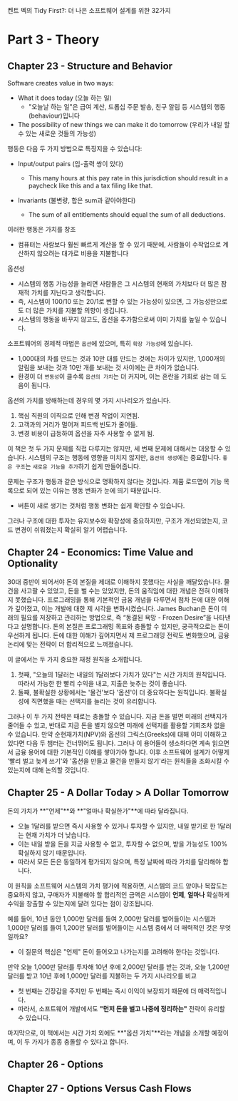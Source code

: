 켄트 벡의 Tidy First?: 더 나은 소프트웨어 설계를 위한 32가지

# Part 3 - Theory

## Chapter 23 - Structure and Behavior

Software creates value in two ways:

- What it does today (오늘 하는 일)
  - "오늘날 하는 일"은 급여 계산, 드롭십 주문 발송, 친구 알림 등 시스템의 행동(behaviour)입니다
- The possibility of new things we can make it do tomorrow (우리가 내일 할 수 있는 새로운 것들의 가능성)

행동은 다음 두 가지 방법으로 특징지을 수 있습니다:

- Input/output pairs (입-출력 쌍이 있다)
  - This many hours at this pay rate in this jurisdiction should result in a paycheck like this and a tax filing like that.

- Invariants (불변량, 합은 sum과 같아야한다)
  - The sum of all entitlements should equal the sum of all deductions.

이러한 행동은 가치를 창조

- 컴퓨터는 사람보다 훨씬 빠르게 계산을 할 수 있기 때문에, 사람들이 수작업으로 계산하지 않으려는 대가로 비용을 지불합니다

옵션성

- 시스템의 행동 가능성을 늘리면 사람들은 그 시스템의 현재의 가치보다 더 많은 잠재적 가치를 지닌다고 생각합니다.
- 즉, 시스템이 $100/$10 또는 $20/$1로 변할 수 있는 가능성이 있으면, 그 가능성만으로도 더 많은 가치를 지불할 의향이 생깁니다.
- 시스템의 행동을 바꾸지 않고도, 옵션을 추가함으로써 이미 가치를 높일 수 있습니다.

소프트웨어의 경제적 마법은 `옵션`에 있으며, 특히 `확장 가능성`에 있습니다.

- 1,000대의 차를 만드는 것과 10만 대를 만드는 것에는 차이가 있지만, 1,000개의 알림을 보내는 것과 10만 개를 보내는 것 사이에는 큰 차이가 없습니다.
- 환경이 더 `변동성`이 클수록 `옵션의 가치`는 더 커지며, 이는 혼란을 기회로 삼는 데 도움이 됩니다.

옵션의 가치를 방해하는데 경우의 몇 가지 시나리오가 있습니다.

1. 핵심 직원의 이직으로 인해 변경 작업이 지연됨.
2. 고객과의 거리가 멀어져 피드백 빈도가 줄어듦.
3. 변경 비용이 급등하여 옵션을 자주 사용할 수 없게 됨.

이 책은 첫 두 가지 문제를 직접 다루지는 않지만, 세 번째 문제에 대해서는 대응할 수 있습니다.
시스템의 구조는 행동에 영향을 미치지 않지만, `옵션의 생성`에는 중요합니다.
`좋은 구조`는 `새로운 기능을 추가`하기 쉽게 만들어줍니다.

문제는 구조가 행동과 같은 방식으로 명확하지 않다는 것입니다.
제품 로드맵이 기능 목록으로 되어 있는 이유는 행동 변화가 눈에 띄기 때문입니다.

- 버튼이 새로 생기는 것처럼 행동 변화는 쉽게 확인할 수 있습니다.

그러나 구조에 대한 투자는 유지보수와 확장성에 중요하지만, 구조가 개선되었는지, 코드 변경이 쉬워졌는지 확실히 알기 어렵습니다.

## Chapter 24 - Economics: Time Value and Optionality

30대 중반이 되어서야 돈의 본질을 제대로 이해하지 못했다는 사실을 깨달았습니다.
물건을 사고팔 수 있었고, 돈을 벌 수는 있었지만, 돈의 움직임에 대한 개념은 전혀 이해하지 못했습니다.
프로그래밍을 통해 기본적인 금융 개념을 다루면서 점차 돈에 대한 이해가 깊어졌고, 이는 개발에 대한 제 시각을 변화시켰습니다.
James Buchan은 돈이 미래의 필요를 저장하고 관리하는 방법으로, 즉 “동결된 욕망 - Frozen Desire”을 나타낸다고 설명합니다.
돈의 본질은 프로그래밍 목표와 충돌할 수 있지만, 궁극적으로는 돈이 우선하게 됩니다.
돈에 대한 이해가 깊어지면서 제 프로그래밍 전략도 변화했으며, 금융 논리에 맞는 전략이 더 합리적으로 느껴졌습니다.

이 글에서는 두 가지 중요한 재정 원칙을 소개합니다.

1. 첫째, "오늘의 1달러는 내일의 1달러보다 가치가 있다"는 시간 가치의 원칙입니다. 따라서 가능한 한 빨리 수익을 내고, 지출은 늦추는 것이 좋습니다.
2. 둘째, 불확실한 상황에서는 '물건'보다 '옵션'이 더 중요하다는 원칙입니다. 불확실성에 직면했을 때는 선택지를 늘리는 것이 유리합니다.

그러나 이 두 가지 전략은 때로는 충돌할 수 있습니다. 지금 돈을 벌면 미래의 선택지가 줄어들 수 있고, 반대로 지금 돈을 벌지 않으면 미래에 선택지를 활용할 기회조차 없을 수 있습니다.
만약 순현재가치(NPV)와 옵션의 그릭스(Greeks)에 대해 이미 이해하고 있다면 다음 두 챕터는 건너뛰어도 됩니다. 그러나 이 용어들이 생소하다면 계속 읽으면서 금융 용어에 대한 기본적인 이해를 쌓아가야 합니다.
이후 소프트웨어 설계가 어떻게 '빨리 벌고 늦게 쓰기'와 '옵션을 만들고 물건을 만들지 않기'라는 원칙들을 조화시킬 수 있는지에 대해 논의할 것입니다.

## Chapter 25 -  A Dollar Today > A Dollar Tomorrow

돈의 가치가 **"언제"**와 **"얼마나 확실한가"**에 따라 달라집니다.

- 오늘 1달러를 받으면 즉시 사용할 수 있거나 투자할 수 있지만, 내일 받기로 한 1달러는 현재 가치가 더 낮습니다.
- 이는 내일 받을 돈을 지금 사용할 수 없고, 투자할 수 없으며, 받을 가능성도 100% 확실하지 않기 때문입니다.
- 따라서 모든 돈은 동일하게 평가되지 않으며, 특정 날짜에 따라 가치를 달리해야 합니다.

이 원칙을 소프트웨어 시스템의 가치 평가에 적용하면, 시스템의 코드 양이나 복잡도는 중요하지 않고, 구매자가 지불해야 할 합리적인 금액은
시스템이 **언제**, **얼마나** 확실하게 수익을 창출할 수 있는지에 달려 있다는 점이 강조됩니다.

예를 들어, 10년 동안 1,000만 달러를 들여 2,000만 달러를 벌어들이는 시스템과 1,000만 달러를 들여 1,200만 달러를 벌어들이는 시스템 중에서 더 매력적인 것은 무엇일까요?

- 이 질문의 핵심은 "언제" 돈이 들어오고 나가는지를 고려해야 한다는 것입니다.

만약 오늘 1,000만 달러를 투자해 10년 후에 2,000만 달러를 받는 것과, 오늘 1,200만 달러를 받고 10년 후에 1,000만 달러를 지불하는 두 가지 시나리오를 비교

- 첫 번째는 긴장감을 주지만 두 번째는 즉시 이익이 보장되기 때문에 더 매력적입니다.
- 따라서, 소프트웨어 개발에서도 **"먼저 돈을 벌고 나중에 정리하는"** 전략이 유리할 수 있습니다.

마지막으로, 이 책에서는 시간 가치 외에도 **"옵션 가치"**라는 개념을 소개할 예정이며, 이 두 가지가 종종 충돌할 수 있다고 합니다.

## Chapter 26 - Options

## Chapter 27 - Options Versus Cash Flows
